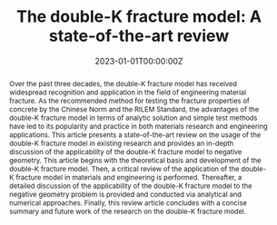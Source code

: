 ---
title: "The double-K fracture model: A state-of-the-art review"
authors:
- yinxing
- Qinghua Li*
- Qingmin Wang
- Hans-Wolf Reinhardt 
- Shilang Xu
# author_notes:
# - "Equal contribution"
# - "Equal contribution"
date: "2023-01-01T00:00:00Z"

# Publication type.
# Accepts a single type but formatted as a YAML list (for Hugo requirements).
# Enter a publication type from the CSL standard.
publication_types: ["article-journal"]

# Publication name and optional abbreviated publication name.
publication: "***Engineering Fracture Mechanics***, 277, 108988"

abstract: Over the past three decades, the double-K fracture model has received widespread recognition and application in the field of engineering material fracture. As the recommended method for testing the fracture properties of concrete by the Chinese Norm and the RILEM Standard, the advantages of the double-K fracture model in terms of analytic solution and simple test methods have led to its popularity and practice in both materials research and engineering applications. This article presents a state-of-the-art review on the usage of the double-K fracture model in existing research and provides an in-depth discussion of the applicability of the double-K fracture model to negative geometry. This article begins with the theoretical basis and development of the double-K fracture model. Then, a critical review of the application of the double-K fracture model in materials and engineering is performed. Thereafter, a detailed discussion of the applicability of the double-K fracture model to the negative geometry problem is provided and conducted via analytical and numerical approaches. Finally, this review article concludes with a concise summary and future work of the research on the double-K fracture model.

tags:
- Source Themes
featured: false

links:
  # - type: pdf
  #   url: http://arxiv.org/pdf/1512.04133v1
  # - type: code
  #   url: https://github.com/HugoBlox/hugo-blox-builder
  # - type: dataset
  #   url: ""
  # - type: poster
  #   url: ""
  # - type: project
  #   url: ""
  # - type: slides
  #   url: https://www.slideshare.net/
  - type: source
    url: "https://doi.org/10.1016/j.engfracmech.2022.108988"
  # - type: video
  #   url: ""

# Featured image
# To use, add an image named `featured.jpg/png` to your page's folder. 
image:
  caption: 'Image credit: [**Unsplash**](https://unsplash.com/photos/jdD8gXaTZsc)'
  focal_point: ""
  preview_only: false

# Associated Projects (optional).
#   Associate this publication with one or more of your projects.
#   Simply enter your project's folder or file name without extension.
#   E.g. `internal-project` references `content/project/internal-project/index.md`.
#   Otherwise, set `projects: []`.
projects: []

# Slides (optional).
#   Associate this publication with Markdown slides.
#   Simply enter your slide deck's filename without extension.
#   E.g. `slides: "example"` references `content/slides/example/index.md`.
#   Otherwise, set `slides: ""`.
slides: ""
---